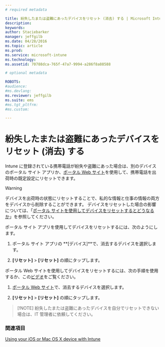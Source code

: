 ```yaml
---
# required metadata

title: 紛失したまたは盗難にあったデバイスをリセット (消去) する | Microsoft Intune
description:
keywords:
author: Staciebarker
manager: jeffgilb
ms.date: 04/28/2016
ms.topic: article
ms.prod:
ms.service: microsoft-intune
ms.technology:
ms.assetid: 70788dca-765f-47a7-9994-a286f8a88588

# optional metadata

ROBOTS:
#audience:
#ms.devlang:
ms.reviewer: jeffgilb
ms.suite: ems
#ms.tgt_pltfrm:
#ms.custom:

---
```



# 紛失したまたは盗難にあったデバイスをリセット (消去) する

Intune に登録されている携帯電話が紛失や盗難にあった場合は、別のデバイスのポータル サイト アプリか、[ポータル Web サイト](http://portal.manage.microsoft.com)を使用して、携帯電話を出荷時の既定設定にリセットできます。

> [!WARNING]
> デバイスを出荷時の状態にリセットすることで、私的な情報と仕事の情報の両方をデバイスから削除することができます。 デバイスをリセットした場合の影響については、「[ポータル サイトを使用してデバイスをリセットするとどうなるか](what-happens-if-you-reset-your-device-using-the-company-portal-ios.md)」を参照してください。

ポータル サイト アプリを使用してデバイスをリセットするには、次のようにします。

1.  ポータル サイト アプリの **[デバイス]**で、消去するデバイスを選択します。

2.  **[リセット]** &gt; **[リセット]** の順にタップします。

ポータル Web サイトを使用してデバイスをリセットするには、次の手順を使用するか、この[ビデオ](http://aka.ms/jhdjak)をご覧ください。

1.  [ポータル Web サイト](http://portal.manage.microsoft.com)で、消去するデバイスを選択します。

2.  **[リセット]** &gt; **[リセット]** の順にタップします。
> [!NOTE] 紛失したまたは盗難にあったデバイスを自分でリセットできない場合は、IT 管理者に依頼してください。

### 関連項目
[Using your iOS or Mac OS X device with Intune](using-your-ios-or-mac-os-x-device-with-intune.md)

<!--HONumber=May16_HO2-->


